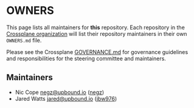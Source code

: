 # OWNERS

This page lists all maintainers for **this** repository. Each repository in the [Crossplane
organization](https://github.com/crossplane/) will list their repository maintainers in their own
`OWNERS.md` file.

Please see the Crossplane
[GOVERNANCE.md](https://github.com/crossplane/crossplane/blob/master/GOVERNANCE.md) for governance
guidelines and responsibilities for the steering committee and maintainers.

## Maintainers

* Nic Cope <negz@upbound.io> ([negz](https://github.com/negz))
* Jared Watts <jared@upbound.io> ([jbw976](https://github.com/jbw976))
